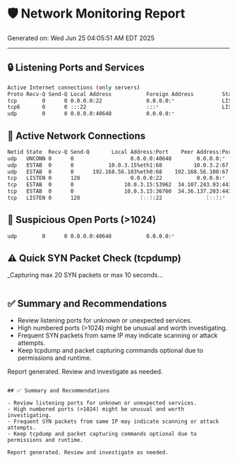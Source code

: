 # 🛡 Network Monitoring Report

Generated on: Wed Jun 25 04:05:51 AM EDT 2025

---

## 🔒 Listening Ports and Services
```bash
Active Internet connections (only servers)
Proto Recv-Q Send-Q Local Address           Foreign Address         State       PID/Program name    
tcp        0      0 0.0.0.0:22              0.0.0.0:*               LISTEN      708/sshd: /usr/sbin 
tcp6       0      0 :::22                   :::*                    LISTEN      708/sshd: /usr/sbin 
udp        0      0 0.0.0.0:40648           0.0.0.0:*                           4492/firefox-esr    
```

## 🔗 Active Network Connections
```bash
Netid State  Recv-Q Send-Q       Local Address:Port    Peer Address:PortProcess                                  
udp   UNCONN 0      0                  0.0.0.0:40648        0.0.0.0:*    users:(("firefox-esr",pid=4492,fd=41))  
udp   ESTAB  0      0           10.0.3.15%eth1:68          10.0.3.2:67   users:(("NetworkManager",pid=605,fd=33))
udp   ESTAB  0      0      192.168.56.103%eth0:68    192.168.56.100:67   users:(("NetworkManager",pid=605,fd=29))
tcp   LISTEN 0      128                0.0.0.0:22           0.0.0.0:*    users:(("sshd",pid=708,fd=7))           
tcp   ESTAB  0      0                10.0.3.15:53962  34.107.243.93:443  users:(("firefox-esr",pid=4492,fd=110)) 
tcp   ESTAB  0      0                10.0.3.15:36760  34.36.137.203:443  users:(("firefox-esr",pid=4492,fd=62))  
tcp   LISTEN 0      128                   [::]:22              [::]:*    users:(("sshd",pid=708,fd=8))           
```

## 🚩 Suspicious Open Ports (>1024)
```bash
udp        0      0 0.0.0.0:40648           0.0.0.0:*                           4492/firefox-esr    
```

## ⚠ Quick SYN Packet Check (tcpdump)
_Capturing max 20 SYN packets or max 10 seconds...
```bash
```

## ✅ Summary and Recommendations

- Review listening ports for unknown or unexpected services.
- High numbered ports (>1024) might be unusual and worth investigating.
- Frequent SYN packets from same IP may indicate scanning or attack attempts.
- Keep tcpdump and packet capturing commands optional due to permissions and runtime.

Report generated. Review and investigate as needed.
```

## ✅ Summary and Recommendations

- Review listening ports for unknown or unexpected services.
- High numbered ports (>1024) might be unusual and worth investigating.
- Frequent SYN packets from same IP may indicate scanning or attack attempts.
- Keep tcpdump and packet capturing commands optional due to permissions and runtime.

Report generated. Review and investigate as needed.
                                                   
                                                   




